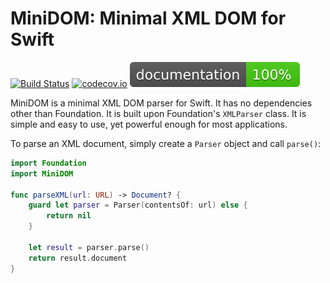 # MiniDOM: Minimal XML DOM for Swift

[![Build Status](https://api.travis-ci.org/MiniDOM/MiniDOM.svg?branch=master)](https://travis-ci.org/MiniDOM/MiniDOM)
[![codecov.io](https://codecov.io/gh/MiniDOM/MiniDOM/branch/master/graphs/badge.svg)](https://codecov.io/gh/MiniDOM/MiniDOM/branch/master)
![Documentation Coverage](Documentation/badge.svg)

MiniDOM is a minimal XML DOM parser for Swift. It has no dependencies other than Foundation. It is built upon Foundation's `XMLParser` class. It is simple and easy to use, yet powerful enough for most applications.

To parse an XML document, simply create a `Parser` object and call `parse()`:

```swift
import Foundation
import MiniDOM

func parseXML(url: URL) -> Document? {
    guard let parser = Parser(contentsOf: url) else {
        return nil
    }

    let result = parser.parse()
    return result.document
}
```

